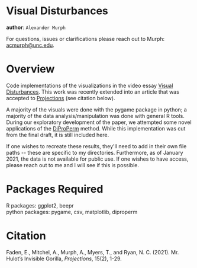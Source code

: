 Visual Disturbances
============

**author**: `Alexander Murph`

For questions, issues or clarifications please reach out to Murph:
acmurph@unc.edu.

Overview
========

Code implementations of the visualizations in the video essay [Visual Disturbances](http://mediacommons.org/intransition/visual-disturbances).  This work was recently extended into an article that was accepted to [Projections](https://www.berghahnjournals.com/view/journals/projections/projections-overview.xml) (see citation below).

A majority of the visuals were done with the pygame package in python; a majority of the data analysis/manipulation was done with general R tools.  During our exploratory development of the paper, we attempted some novel applications of the [DiProPerm](https://pypi.org/project/diproperm/) method.  While this implementation was cut from the final draft, it is still included here.

If one wishes to recreate these results, they'll need to add in their own file paths -- these are specific to my directories.  Furthermore, as of January 2021, the data is not available for public use.  If one wishes to have access, please reach out to me and I will see if this is possible.

Packages Required
============

R packages: ggplot2, beepr <br>
python packages: pygame, csv, matplotlib, diproperm

Citation
============

Faden, E., Mitchel, A., Murph, A., Myers, T., and Ryan, N. C. (2021). Mr. Hulot’s Invisible Gorilla, <em>Projections</em>, 15(2), 1-29. 


